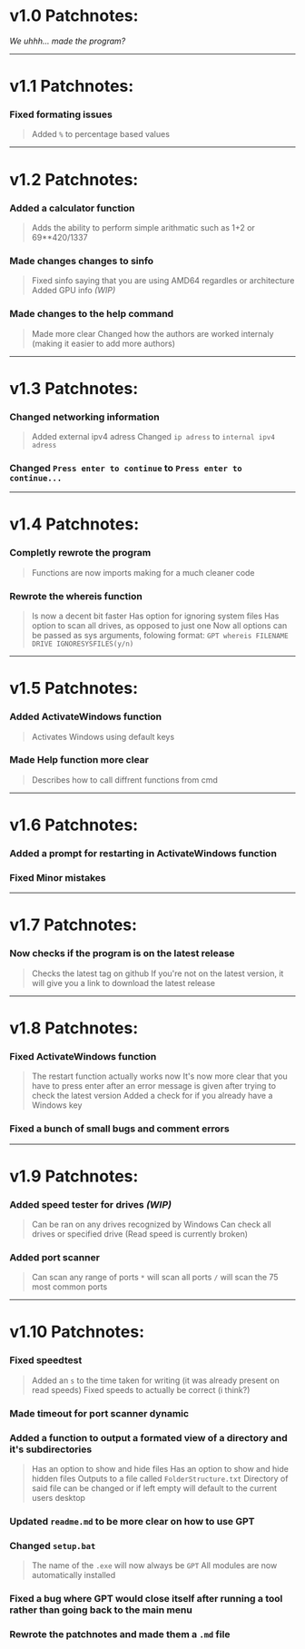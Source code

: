 # v1.0 Patchnotes:

*We uhhh... made the program?*

-----

# v1.1 Patchnotes:

### Fixed formating issues
> Added `%` to percentage based values

-----

# v1.2 Patchnotes:

### Added a calculator function
> Adds the ability to perform simple arithmatic such as 1+2 or 69**420/1337
### Made changes changes to sinfo
> Fixed sinfo saying that you are using AMD64 regardles or architecture
> Added GPU info *(WIP)*
### Made changes to the help command
> Made more clear
> Changed how the authors are worked internaly (making it easier to add more authors)

-----

# v1.3 Patchnotes: 

### Changed networking information
> Added external  ipv4 adress
> Changed `ip adress` to `internal ipv4 adress`
### Changed `Press enter to continue` to `Press enter to continue...`

-----

# v1.4 Patchnotes:

### Completly rewrote the program
> Functions are now imports making for a much cleaner code
### Rewrote the whereis function
> Is now a decent bit faster
> Has option for ignoring system files
> Has option to scan all drives, as opposed to just one
> Now all options can be passed as sys arguments, folowing format: `GPT whereis FILENAME DRIVE IGNORESYSFILES(y/n)`

-----

# v1.5 Patchnotes:

### Added ActivateWindows function
> Activates Windows using default keys
### Made Help function more clear
> Describes how to call diffrent functions from cmd

-----

# v1.6 Patchnotes:

### Added a prompt for restarting in ActivateWindows function
### Fixed Minor mistakes

-----

# v1.7 Patchnotes:

### Now checks if the program is on the latest release
> Checks the latest tag on github
> If you're not on the latest version, it will give you a link to download the latest release

-----

# v1.8 Patchnotes:

### Fixed ActivateWindows function
> The restart function actually works now
> It's now more clear that you have to press enter after an error message is given after trying to check the latest version
> Added a check for if you already have a Windows key
### Fixed a bunch of small bugs and comment errors

-----

# v1.9 Patchnotes:

### Added speed tester for drives *(WIP)*
> Can be ran on any drives recognized by Windows
> Can check all drives or specified drive
> (Read speed is currently broken)
### Added port scanner
> Can scan any range of ports
> `*` will scan all ports
> `/` will scan the 75 most common ports

-----

# v1.10 Patchnotes:

### Fixed speedtest
> Added an `s` to the time taken for writing (it was already present on read speeds)
> Fixed speeds to actually be correct (i think?)
### Made timeout for port scanner dynamic
### Added a function to output a formated view of a directory and it's subdirectories
> Has an option to show and hide files
> Has an option to show and hide hidden files
> Outputs to a file called `FolderStructure.txt`
> Directory of said file can be changed or if left empty will default to the current users desktop
### Updated `readme.md` to be more clear on how to use GPT
### Changed `setup.bat`
> The name of the `.exe` will now always be `GPT`
> All modules are now automatically installed
### Fixed a bug where GPT would close itself after running a tool rather than going back to the main menu
### Rewrote the patchnotes and made them a `.md` file


